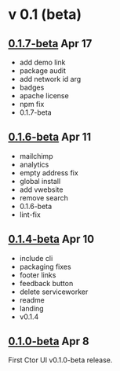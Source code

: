 # v 0.1 (beta)

## [0.1.7-beta](https://github.com/wslyvh/ctor/pull/7) Apr 17
- add demo link
- package audit
- add network id arg
- badges
- apache license
- npm fix
- 0.1.7-beta

## [0.1.6-beta](https://github.com/wslyvh/ctor/pull/6) Apr 11

- mailchimp
- analytics
- empty address fix
- global install
- add vwebsite
- remove search
- 0.1.6-beta
- lint-fix

## [0.1.4-beta](https://github.com/wslyvh/ctor/pull/5) Apr 10 

- include cli 
- packaging fixes
- footer links
- feedback button
- delete serviceworker
- readme
- landing
- v0.1.4

## [0.1.0-beta](https://github.com/wslyvh/ctor/pull/4) Apr 8

First Ctor UI v0.1.0-beta release.